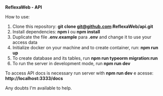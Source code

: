**ReflexaWeb - API**

How to use:

1) Clone this repository: **git clone git@github.com:ReflexaWeb/api.git**
2) Install dependencies: **npm i** ou **npm install**
3) Duplicate the file **.env.example** para **.env** and change it to use your access data
4) Initialize docker on your machine and to create container, run: **npm run up**
5) To create database and its tables, run **npm run typeorm migration:run**
6) To run the server in development mode, run **npm run dev**

To access API docs is necessary run server with **npm run dev** e acesse: **http://localhost:3333/docs**

Any doubts I'm available to help.